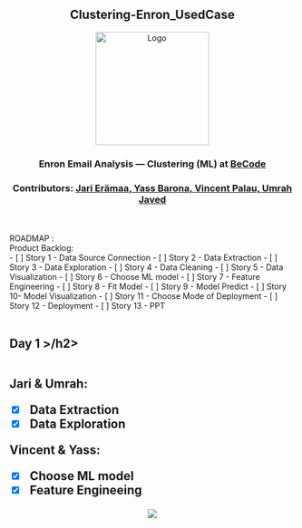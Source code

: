 <h2 align="center">Clustering-Enron_UsedCase</h2> 
<p align="center"><img src="https://becode.org/app/uploads/2021/06/logo-becode.png" alt="Logo" width="200" height="200"></a></p>
<h3 align="center"> Enron Email Analysis — Clustering (ML) at <a href="https://github.com/becodeorg"><strong>BeCode</strong></a></center>
<h3 align="center"> Contributors: <a href="https://github.com/jarieramaa">Jari Erämaa, <a href="https://github.com/yassbarona">Yass Barona, <a href="https://github.com/VincentPalau">Vincent Palau, <a href="https://github.com/UmrahJaved">Umrah Javed</a></h3><br><br>
  ROADMAP :<br> 
Product Backlog:<br>
- [ ] Story 1 - Data Source Connection
- [ ] Story 2 - Data Extraction
- [ ] Story 3 - Data Exploration
- [ ] Story 4 - Data Cleaning
- [ ] Story 5 - Data Visualization
- [ ] Story 6 - Choose ML model
- [ ] Story 7 - Feature Engineering
- [ ] Story 8 - Fit Model
- [ ] Story 9 - Model Predict
- [ ] Story 10- Model Visualization 
- [ ] Story 11 - Choose Mode of Deployment
- [ ] Story 12 - Deployment
- [ ] Story 13 - PPT 
<br><br>
<h2> Day 1 >/h2><br><br>
 
Jari & Umrah:  
- [X] Data Extraction  
- [X] Data Exploration
  
Vincent & Yass:  
- [X] Choose ML model  
- [X] Feature Engineeing

<p align="center"><img src="https://user-images.githubusercontent.com/96992159/162693719-ab5c4ff5-a9d2-412e-836d-282dfd462c55.png"></p>

